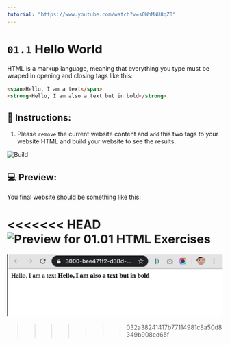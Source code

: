 ```yaml
---
tutorial: "https://www.youtube.com/watch?v=s0WhMNU8qZ0"
---
```


# `01.1` Hello World

HTML is a markup language, meaning that everything you type must be wraped in opening and closing tags like this:

```html
<span>Hello, I am a text</span>
<strong>Hello, I am also a text but in bold</strong>
```

## 📝 Instructions:

1. Please `remove` the current website content and `add` this two tags to your website HTML and build your website to see the results.

![Build](../../.learn/assets/build.png?raw=true)

## 💻 Preview:

You final website should be something like this:

<<<<<<< HEAD
![Preview for 01.01 HTML Exercises](../../.learn/assets/Screen%20Shot%202020-02-25%20at%207.55.53%20PM.png?raw=true)
=======
![Preview for 01.1 HTML Exercises](../../.learn/assets/preview-01.1.png?raw=true)
>>>>>>> 032a38241417b77114981c8a50d8349b908cd65f
